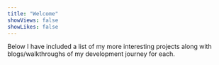 ```yaml
---
title: "Welcome"
showViews: false
showLikes: false
---
```


Below I have included a list of my more interesting projects along with blogs/walkthroughs of my development journey for each.
